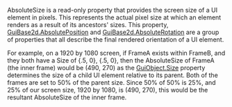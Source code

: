 AbsoluteSize is a read-only property that provides the screen size of a UI element in pixels. This represents the actual pixel size at which an element renders as a result of its ancestors' sizes. This property, [GuiBase2d.AbsolutePosition](https://developer.roblox.com/en-us/api-reference/property/GuiBase2d/AbsolutePosition) and [GuiBase2d.AbsoluteRotation](https://developer.roblox.com/en-us/api-reference/property/GuiBase2d/AbsoluteRotation) are a group of properties that all describe the final rendered orientation of a UI element.

For example, on a 1920 by 1080 screen, if FrameA exists within FrameB, and they both have a Size of {.5, 0}, {.5, 0}, then the AbsoluteSize of FrameA (the inner frame) would be (490, 270) as the [GuiObject.Size](https://developer.roblox.com/en-us/api-reference/property/GuiObject/Size) property determines the size of a child UI element relative to its parent. Both of the frames are set to 50% of the parent size. Since 50% of 50% is 25%, and 25% of our screen size, 1920 by 1080, is (490, 270), this would be the resultant AbsoluteSize of the inner frame.